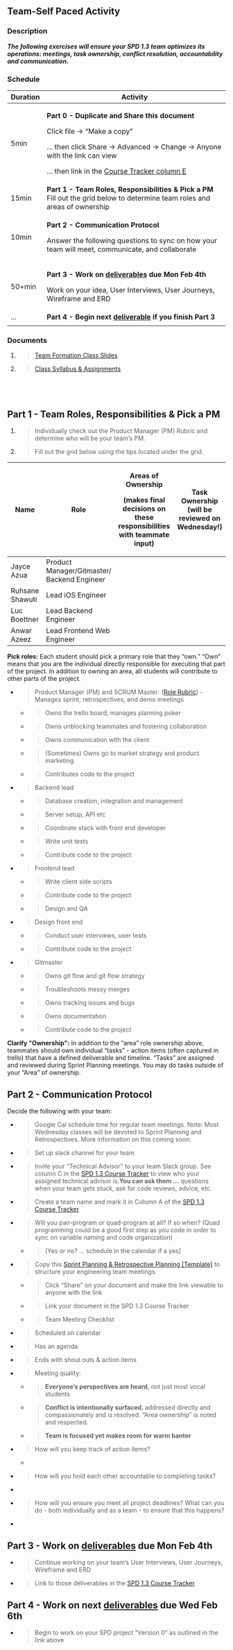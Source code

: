 <h2 id="section"></h2>
<h2 id="team-self-paced-activity">Team-Self Paced Activity</h2>
<h3 id="description">Description</h3>
<p><em><strong>The following exercises will ensure your SPD 1.3 team optimizes its operations: meetings, task ownership, conflict resolution, accountability and communication.</strong></em></p>
<h3 id="schedule">Schedule</h3>
<table>
<thead>
<tr class="header">
<th><strong>Duration</strong></th>
<th><strong>Activity</strong></th>
</tr>
</thead>
<tbody>
<tr class="odd">
<td>5min</td>
<td><p><strong>Part 0 - Duplicate and Share this document</strong></p>
<p>Click file → “Make a copy”</p>
<p>… then click Share → Advanced → Change → Anyone with the link can view</p>
<p>… then link in the <a href="https://docs.google.com/spreadsheets/d/1S_EljNaqO5LOvu4ZIIzKia4A733sh1wz1pLW8CE3pTk/edit#gid=0"><span class="underline">Course Tracker</span> <span class="underline">column E</span></a></p></td>
</tr>
<tr class="even">
<td>15min</td>
<td><strong>Part 1 - Team Roles, Responsibilities &amp; Pick a PM</strong><br />
Fill out the grid below to determine team roles and areas of ownership</td>
</tr>
<tr class="odd">
<td>10min</td>
<td><p><strong>Part 2 - Communication Protocol</strong></p>
<p>Answer the following questions to sync on how your team will meet, communicate, and collaborate</p></td>
</tr>
<tr class="even">
<td>50+min</td>
<td><p><strong>Part 3 - Work on <a href="https://github.com/Make-School-Courses/SPD-1.3-Team-Software-Project/blob/master/Assignments/01-interviews-journeys-wireframes.md"><span class="underline">deliverables</span></a> due Mon Feb 4th</strong></p>
<p>Work on your idea, User Interviews, User Journeys, Wireframe and ERD</p></td>
</tr>
<tr class="odd">
<td>...</td>
<td><strong>Part 4 - Begin next <a href="https://github.com/Make-School-Courses/SPD-1.3-Team-Software-Project/blob/master/Assignments/02-product-v-1-2-3.md"><span class="underline">deliverable</span></a> if you finish Part 3</strong></td>
</tr>
<tr class="even">
<td></td>
<td></td>
</tr>
</tbody>
</table>
<h3 id="documents">Documents</h3>
<ol type="1">
<li><blockquote>
<p><a href="https://docs.google.com/presentation/d/1LFzA_T_Q0V6tEqgNb8bTRImAnP8FCdF7PEq0_sMgsvY/edit#slide=id.p"><span class="underline">Team Formation Class Slides</span></a></p>
</blockquote></li>
<li><blockquote>
<p><a href="https://github.com/Make-School-Courses/SPD-1.3-Team-Software-Project"><span class="underline">Class Syllabus &amp; Assignments</span></a></p>
</blockquote></li>
</ol>
<h2 id="section-1"><br />
</h2>
<h2 id="part-1---team-roles-responsibilities-pick-a-pm"><strong>Part 1 - Team Roles, Responsibilities &amp; Pick a PM</strong></h2>
<ol type="1">
<li><blockquote>
<p>Individually check out the Product Manager (PM) Rubric and determine who will be your team’s PM.</p>
</blockquote></li>
<li><blockquote>
<p>Fill out the grid below using the tips located under the grid.</p>
</blockquote></li>
</ol>
<table>
<thead>
<tr class="header">
<th><strong>Name</strong></th>
<th><strong>Role</strong></th>
<th><p><strong>Areas of Ownership</strong></p>
<p><strong>(makes final decisions on these responsibilities with teammate input)</strong></p></th>
<th><strong>Task Ownership (will be reviewed on Wednesday!)</strong></th>
</tr>
</thead>
<tbody>
<tr class="odd">
<td>Jayce Azua</td>
<td>Product Manager/Gitmaster/ Backend Engineer</td>
<td></td>
<td></td>
</tr>
<tr class="even">
<td>Ruhsane Shawuti</td>
<td>Lead iOS Engineer</td>
  <td></td>
  <td></td>
</tr>
<tr class="odd">
<td>Luc Boettner</td>
<td>Lead Backend Engineer</td>
<td></td>
<td></td>
</tr>
<tr class="even">
<td>Anwar Azeez</td>
<td>Lead Frontend Web Engineer</td>
<td></td>
<td></td>
</tr>
</tbody>
</table>
<p><strong>Pick roles:</strong> Each student should pick a primary role that they “own.” “Own” means that you are the individual directly responsible for executing that part of the project. In addition to owning an area, all students will contribute to other parts of the project.</p>
<ul>
<li><blockquote>
<p>Product Manager (PM) and SCRUM Master: (<a href="https://docs.google.com/document/d/1OQ3ECk1Kx9FLHX-L9h75idHFVSyO6nzCtpGnlfExBuc/edit"><span class="underline">Role Rubric</span></a>) -Manages sprint, retrospectives, and demo meetings</p>
</blockquote>
<ul>
<li><blockquote>
<p>Owns the trello board, manages planning poker</p>
</blockquote></li>
<li><blockquote>
<p>Owns unblocking teammates and fostering collaboration</p>
</blockquote></li>
<li><blockquote>
<p>Owns communication with the client</p>
</blockquote></li>
<li><blockquote>
<p>(Sometimes) Owns go to market strategy and product marketing</p>
</blockquote></li>
<li><blockquote>
<p>Contributes code to the project</p>
</blockquote></li>
</ul></li>
<li><blockquote>
<p>Backend lead</p>
</blockquote>
<ul>
<li><blockquote>
<p>Database creation, integration and management</p>
</blockquote></li>
<li><blockquote>
<p>Server setup, API etc</p>
</blockquote></li>
<li><blockquote>
<p>Coordinate stack with front end developer</p>
</blockquote></li>
<li><blockquote>
<p>Write unit tests</p>
</blockquote></li>
<li><blockquote>
<p>Contribute code to the project</p>
</blockquote></li>
</ul></li>
<li><blockquote>
<p>Frontend lead</p>
</blockquote>
<ul>
<li><blockquote>
<p>Write client side scripts</p>
</blockquote></li>
<li><blockquote>
<p>Contribute code to the project</p>
</blockquote></li>
<li><blockquote>
<p>Design and QA</p>
</blockquote></li>
</ul></li>
<li><blockquote>
<p>Design front end</p>
</blockquote>
<ul>
<li><blockquote>
<p>Conduct user interviews, user tests</p>
</blockquote></li>
<li><blockquote>
<p>Contribute code to the project</p>
</blockquote></li>
</ul></li>
<li><blockquote>
<p>Gitmaster</p>
</blockquote>
<ul>
<li><blockquote>
<p>Owns git flow and git flow strategy</p>
</blockquote></li>
<li><blockquote>
<p>Troubleshoots messy merges</p>
</blockquote></li>
<li><blockquote>
<p>Owns tracking issues and bugs</p>
</blockquote></li>
<li><blockquote>
<p>Owns documentation</p>
</blockquote></li>
<li><blockquote>
<p>Contribute code to the project</p>
</blockquote></li>
</ul></li>
</ul>
<p><strong>Clarify "Ownership":</strong> In addition to the “area” role ownership above, teammates should own individual “tasks” - action items (often captured in trello) that have a defined deliverable and timeline. “Tasks” are assigned and reviewed during Sprint Planning meetings. You may do tasks outside of your “Area” of ownership.</p>
<h2 id="part-2---communication-protocol"><strong>Part 2 - Communication Protocol</strong></h2>
<p>Decide the following with your team:</p>
<ul>
<li><blockquote>
<p>Google Cal schedule time for regular team meetings. Note: Most Wednesday classes will be devoted to Sprint Planning and Retrospectives. More information on this coming soon.</p>
</blockquote></li>
<li><blockquote>
<p>Set up slack channel for your team</p>
</blockquote></li>
<li><blockquote>
<p>Invite your “Technical Advisor” to your team Slack group. See column C in the <a href="https://docs.google.com/spreadsheets/u/1/d/1S_EljNaqO5LOvu4ZIIzKia4A733sh1wz1pLW8CE3pTk/edit#gid=0"><span class="underline">SPD 1.3 Course Tracker</span></a> to view who your assigned technical advisor is.<strong>You can ask them ...</strong> questions when your team gets stuck, ask for code reviews, advice, etc.</p>
</blockquote></li>
<li><blockquote>
<p>Create a team name and mark it in Column A of the <a href="https://docs.google.com/spreadsheets/d/1S_EljNaqO5LOvu4ZIIzKia4A733sh1wz1pLW8CE3pTk/edit#gid=0"><span class="underline">SPD 1.3 Course Tracker</span></a></p>
</blockquote></li>
<li><blockquote>
<p>Will you pair-program or quad-program at all? If so when? (Quad programming could be a good first step as you code in order to sync on variable naming and code organization)</p>
</blockquote>
<ul>
<li><blockquote>
<p>[Yes or no? … schedule in the calendar if a yes]</p>
</blockquote></li>
</ul></li>
<li><blockquote>
<p>Copy this <a href="https://docs.google.com/document/d/1n6IDYJ9jW2lWaTu5uf7qXEd3ihgQIByxsr-4RHjldBI/edit"><span class="underline">Sprint Planning &amp; Retrospective Planning [Template]</span></a> to structure your engineering team meetings.</p>
</blockquote>
<ul>
<li><blockquote>
<p>Click “Share” on your document and make the link viewable to anyone with the link</p>
</blockquote></li>
<li><blockquote>
<p>Link your document in the SPD 1.3 Course Tracker</p>
</blockquote></li>
<li><blockquote>
<p>Team Meeting Checklist</p>
</blockquote></li>
</ul></li>
</ul>
<ul>
<li><blockquote>
<p>Scheduled on calendar</p>
</blockquote></li>
<li><blockquote>
<p>Has an agenda</p>
</blockquote></li>
<li><blockquote>
<p>Ends with shout outs &amp; action items</p>
</blockquote></li>
<li><blockquote>
<p>Meeting quality:</p>
</blockquote>
<ul>
<li><blockquote>
<p><strong>Everyone’s perspectives are heard</strong>, not just most vocal students</p>
</blockquote></li>
<li><blockquote>
<p><strong>Conflict is intentionally surfaced</strong>, addressed directly and compassionately and is resolved. “Area ownership” is noted and respected.</p>
</blockquote></li>
<li><blockquote>
<p><strong>Team is focused yet makes room for warm banter</strong></p>
</blockquote></li>
</ul></li>
<li><blockquote>
<p>How will you keep track of action items?</p>
</blockquote>
<ul>
<li></li>
</ul></li>
<li><blockquote>
<p>How will you hold each other accountable to completing tasks?</p>
</blockquote></li>
<li></li>
<li><blockquote>
<p>How will you ensure you meet all project deadlines? What can you do - both individually and as a team - to ensure that this happens?</p>
</blockquote></li>
<li></li>
</ul>
<h2 id="part-3---work-on-deliverables-due-mon-feb-4th"><strong>Part 3 - Work on <a href="https://github.com/Make-School-Courses/SPD-1.3-Team-Software-Project/blob/master/Assignments/01-interviews-journeys-wireframes.md"><span class="underline">deliverables</span></a> due Mon Feb 4th</strong></h2>
<ul>
<li><blockquote>
<p>Continue working on your team’s User Interviews, User Journeys, Wireframe and ERD</p>
</blockquote></li>
<li><blockquote>
<p>Link to those deliverables in the <a href="https://docs.google.com/spreadsheets/d/1S_EljNaqO5LOvu4ZIIzKia4A733sh1wz1pLW8CE3pTk/edit#gid=0"><span class="underline">SPD 1.3 Course Tracker</span></a></p>
</blockquote></li>
</ul>
<h2 id="part-4---work-on-next-deliverables-due-wed-feb-6th"><strong>Part 4 - Work on next <a href="https://github.com/Make-School-Courses/SPD-1.3-Team-Software-Project/blob/master/Assignments/01-interviews-journeys-wireframes.md"><span class="underline">deliverables</span></a> due Wed Feb 6th</strong></h2>
<ul>
<li><blockquote>
<p>Begin to work on your SPD project “Version 0” as outlined in the link above</p>
</blockquote></li>
</ul>
